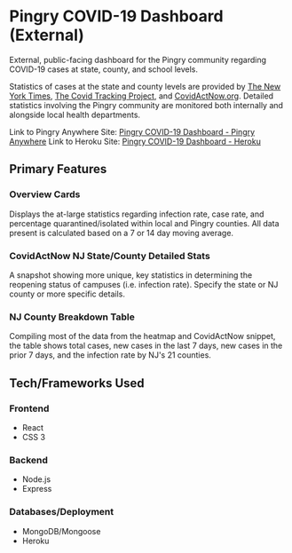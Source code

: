 # Pingry COVID-19 Dashboard (External)

External, public-facing dashboard for the Pingry community regarding COVID-19 cases at state, county, and school levels.

Statistics of cases at the state and county levels are provided by [The New York Times](https://github.com/nytimes/covid-19-data/blob/master/us-counties.csv), [The Covid Tracking Project](https://covidtracking.com/), and [CovidActNow.org](https://www.covidactnow.org/). Detailed statistics involving the Pingry community are monitored both internally and alongside local health departments.

Link to Pingry Anywhere Site: [Pingry COVID-19 Dashboard - Pingry Anywhere](http://dashboard.pingryanywhere.org/)
Link to Heroku Site: [Pingry COVID-19 Dashboard - Heroku](https://pingry-covid-metrics.herokuapp.com/)

## Primary Features

### Overview Cards

Displays the at-large statistics regarding infection rate, case rate, and percentage quarantined/isolated within local and Pingry counties.  All data present is calculated based on a 7 or 14 day moving average.

### CovidActNow NJ State/County Detailed Stats

A snapshot showing more unique, key statistics in determining the reopening status of campuses (i.e. infection rate).  Specify the state or NJ county or more specific details.

### NJ County Breakdown Table

Compiling most of the data from the heatmap and CovidActNow snippet, the table shows total cases, new cases in the last 7 days, new cases in the prior 7 days, and the infection rate by NJ's 21 counties.

## Tech/Frameworks Used

### Frontend
* React
* CSS 3

### Backend
* Node.js
* Express

### Databases/Deployment
* MongoDB/Mongoose
* Heroku
